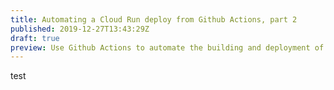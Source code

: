 ```yaml
---
title: Automating a Cloud Run deploy from Github Actions, part 2
published: 2019-12-27T13:43:29Z
draft: true
preview: Use Github Actions to automate the building and deployment of each change to a repository. This requires a little extra work to setup permissions for Github Actions to access Google's Container Registry and Cloud Run service.
---
```


test